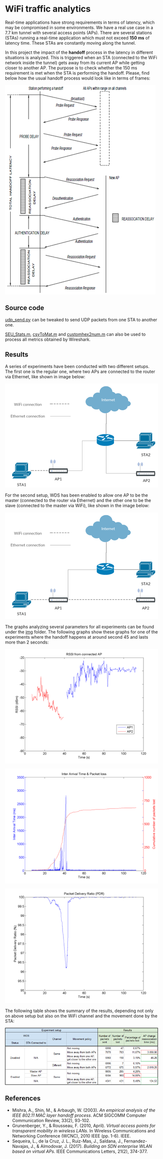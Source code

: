 # WiFi traffic analytics

Real-time applications have strong requirements in terms of latency, which may be compromised in some environments. We have a real use case in a 7.7 km tunnel with several access points (APs). There are several stations (STAs) running a real-time application which must not exceed **150 ms** of latency time. These STAs are constantly moving along the tunnel.

In this project the impact of the **handoff** process in the latency in different situations is analyzed. This is triggered when an STA (connected to the WiFi network inside the tunnel) gets away from its current AP while getting closer to another AP. The purpose is to check whether the 150 ms requirement is met when the STA is performing the handoff. Please, find below how the usual handoff process would look like in terms of frames:

![](doc/img/handoff_process.png)

## Source code

[udp_send.py](scripts/udp_send.py) can be tweaked to send UDP packets from one STA to another one.

[SEU_Stats.m](scripts/SEU_Stats.m), [csvToMat.m](scripts/csvToMat.m) and [customhex2num.m](scripts/customhex2num.m) can also be used to process all metrics obtained by Wireshark.

## Results

A series of experiments have been conducted with two different setups. The first one is the regular one, where two APs are connected to the router via Ethernet, like shown in image below:

![](doc/img/setup_regular.png)

For the second setup, WDS has been enabled to allow one AP to be the master (connected to the router via Ethernet) and the other one to be the slave (connected to the master via WiFi), like shown in the image below:

![](doc/img/setup_wds.png)

The graphs analyzing several parameters for all experiments can be found under the [img](img) folder. The following graphs show these graphs for one of the experiments where the handoff happens at around second 45 and lasts more than 2 seconds:

![](img/diff_channel_moving/diff_ch_moving_rssi_connected.png)

![](img/diff_channel_moving/diff_ch_moving_iat_and_packet_loss.png)

![](img/diff_channel_moving/diff_ch_moving_pdr.png)

The following table shows the summary of the results, depending not only on above setup but also on the WiFi channel and the movement done by the STA:

![](doc/img/results_highlighted.png)

## References

* Mishra, A., Shin, M., & Arbaugh, W. (2003). *An empirical analysis of the IEEE 802.11 MAC layer handoff process*. ACM SIGCOMM Computer Communication Review, 33(2), 93-102.
* Grunenberger, Y., & Rousseau, F. (2010, April). *Virtual access points for transparent mobility in wireless LANs*. In Wireless Communications and Networking Conference (WCNC), 2010 IEEE (pp. 1-6). IEEE.
* Sequeira, L., de la Cruz, J. L., Ruiz-Mas, J., Saldana, J., Fernandez-Navajas, J., & Almodovar, J. (2017). *Building an SDN enterprise WLAN based on virtual APs*. IEEE Communications Letters, 21(2), 374-377.
